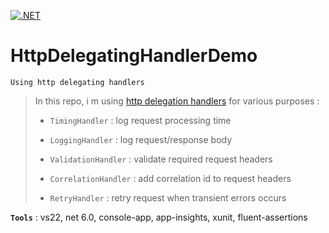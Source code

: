 [![.NET](https://github.com/aimenux/HttpDelegatingHandlerDemo/actions/workflows/ci.yml/badge.svg?branch=main)](https://github.com/aimenux/HttpDelegatingHandlerDemo/actions/workflows/ci.yml)

# HttpDelegatingHandlerDemo
```
Using http delegating handlers
```

> In this repo, i m using [http delegation handlers](https://learn.microsoft.com/en-us/dotnet/api/system.net.http.delegatinghandler) for various purposes :
>
> - `TimingHandler` : log request processing time
>
> - `LoggingHandler` : log request/response body
>
> - `ValidationHandler` : validate required request headers
>
> - `CorrelationHandler` : add correlation id to request headers
>
> - `RetryHandler` : retry request when transient errors occurs
>
>

**`Tools`** : vs22, net 6.0, console-app, app-insights, xunit, fluent-assertions